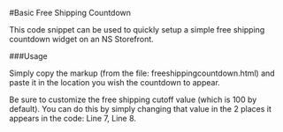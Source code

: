 #Basic Free Shipping Countdown

This code snippet can be used to quickly setup a simple free shipping countdown widget on an NS Storefront. 

###Usage

Simply copy the markup (from the file: freeshippingcountdown.html) and paste it in the location you wish the countdown to appear.

Be sure to customize the free shipping cutoff value (which is 100 by default). You can do this by simply changing that value in the 2 places it appears in the code: Line 7, Line 8.
